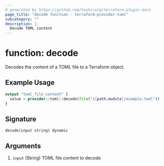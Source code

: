 ```yaml
---
# generated by https://github.com/hashicorp/terraform-plugin-docs
page_title: "decode function - terraform-provider-toml"
subcategory: ""
description: |-
  Decode TOML content
---
```


# function: decode

Decodes the content of a TOML file to a Terraform object.

## Example Usage

```terraform
output "toml_file_content" {
  value = provider::toml::decode(file("${path.module}/example.toml"))
}
```

## Signature

<!-- signature generated by tfplugindocs -->
```text
decode(input string) dynamic
```

## Arguments

<!-- arguments generated by tfplugindocs -->
1. `input` (String) TOML file content to decode

